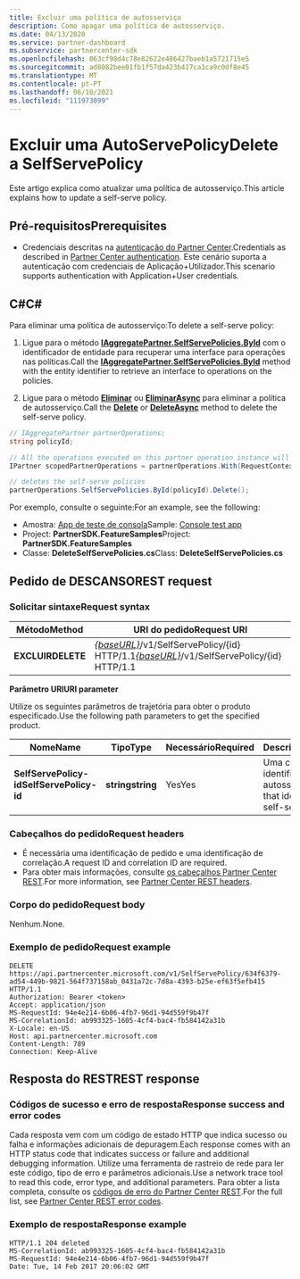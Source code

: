 ```yaml
---
title: Excluir uma política de autosserviço
description: Como apagar uma política de autosserviço.
ms.date: 04/13/2020
ms.service: partner-dashboard
ms.subservice: partnercenter-sdk
ms.openlocfilehash: 063cf98d4c78e82622e486427baeb1a5721715e5
ms.sourcegitcommit: ad8082bee01fb1f57da423b417ca1ca9c0df8e45
ms.translationtype: MT
ms.contentlocale: pt-PT
ms.lasthandoff: 06/10/2021
ms.locfileid: "111973099"
---
```

# <a name="delete-a-selfservepolicy"></a><span data-ttu-id="1dc33-103">Excluir uma AutoServePolicy</span><span class="sxs-lookup"><span data-stu-id="1dc33-103">Delete a SelfServePolicy</span></span>

<span data-ttu-id="1dc33-104">Este artigo explica como atualizar uma política de autosserviço.</span><span class="sxs-lookup"><span data-stu-id="1dc33-104">This article explains how to update a self-serve policy.</span></span>

## <a name="prerequisites"></a><span data-ttu-id="1dc33-105">Pré-requisitos</span><span class="sxs-lookup"><span data-stu-id="1dc33-105">Prerequisites</span></span>

- <span data-ttu-id="1dc33-106">Credenciais descritas na [autenticação do Partner Center](partner-center-authentication.md).</span><span class="sxs-lookup"><span data-stu-id="1dc33-106">Credentials as described in [Partner Center authentication](partner-center-authentication.md).</span></span> <span data-ttu-id="1dc33-107">Este cenário suporta a autenticação com credenciais de Aplicação+Utilizador.</span><span class="sxs-lookup"><span data-stu-id="1dc33-107">This scenario supports authentication with Application+User credentials.</span></span>

## <a name="c"></a><span data-ttu-id="1dc33-108">C\#</span><span class="sxs-lookup"><span data-stu-id="1dc33-108">C\#</span></span>

<span data-ttu-id="1dc33-109">Para eliminar uma política de autosserviço:</span><span class="sxs-lookup"><span data-stu-id="1dc33-109">To delete a self-serve policy:</span></span>

1. <span data-ttu-id="1dc33-110">Ligue para o método [**IAggregatePartner.SelfServePolicies.ById**](/dotnet/api/microsoft.store.partnercenter.iselfservepoliciescollection.byid) com o identificador de entidade para recuperar uma interface para operações nas políticas.</span><span class="sxs-lookup"><span data-stu-id="1dc33-110">Call the [**IAggregatePartner.SelfServePolicies.ById**](/dotnet/api/microsoft.store.partnercenter.iselfservepoliciescollection.byid) method with the entity identifier to retrieve an interface to operations on the policies.</span></span>

2. <span data-ttu-id="1dc33-111">Ligue para o método [**Eliminar**](/dotnet/api/microsoft.store.partnercenter.SelfServePolicies.delete) ou [**EliminarAsync**](/dotnet/api/microsoft.store.partnercenter.SelfServePolicies.deleteasync) para eliminar a política de autosserviço.</span><span class="sxs-lookup"><span data-stu-id="1dc33-111">Call the [**Delete**](/dotnet/api/microsoft.store.partnercenter.SelfServePolicies.delete) or [**DeleteAsync**](/dotnet/api/microsoft.store.partnercenter.SelfServePolicies.deleteasync) method to delete the self-serve policy.</span></span>

``` csharp
// IAggregatePartner partnerOperations;
string policyId;

// All the operations executed on this partner operation instance will share the same correlation Id but will differ in request Id
IPartner scopedPartnerOperations = partnerOperations.With(RequestContextFactory.Instance.Create(Guid.NewGuid()));

// deletes the self-serve policies
partnerOperations.SelfServePolicies.ById(policyId).Delete();
```

<span data-ttu-id="1dc33-112">Por exemplo, consulte o seguinte:</span><span class="sxs-lookup"><span data-stu-id="1dc33-112">For an example, see the following:</span></span>

- <span data-ttu-id="1dc33-113">Amostra: [App de teste de consola](console-test-app.md)</span><span class="sxs-lookup"><span data-stu-id="1dc33-113">Sample: [Console test app](console-test-app.md)</span></span>
- <span data-ttu-id="1dc33-114">Project: **PartnerSDK.FeatureSamples**</span><span class="sxs-lookup"><span data-stu-id="1dc33-114">Project: **PartnerSDK.FeatureSamples**</span></span>
- <span data-ttu-id="1dc33-115">Classe: **DeleteSelfServePolicies.cs**</span><span class="sxs-lookup"><span data-stu-id="1dc33-115">Class: **DeleteSelfServePolicies.cs**</span></span>

## <a name="rest-request"></a><span data-ttu-id="1dc33-116">Pedido de DESCANSO</span><span class="sxs-lookup"><span data-stu-id="1dc33-116">REST request</span></span>

### <a name="request-syntax"></a><span data-ttu-id="1dc33-117">Solicitar sintaxe</span><span class="sxs-lookup"><span data-stu-id="1dc33-117">Request syntax</span></span>

| <span data-ttu-id="1dc33-118">Método</span><span class="sxs-lookup"><span data-stu-id="1dc33-118">Method</span></span>  | <span data-ttu-id="1dc33-119">URI do pedido</span><span class="sxs-lookup"><span data-stu-id="1dc33-119">Request URI</span></span>                                                                   |
|---------|-------------------------------------------------------------------------------|
| <span data-ttu-id="1dc33-120">**EXCLUIR**</span><span class="sxs-lookup"><span data-stu-id="1dc33-120">**DELETE**</span></span> | <span data-ttu-id="1dc33-121">[*{baseURL}*](partner-center-rest-urls.md)/v1/SelfServePolicy/{id} HTTP/1.1</span><span class="sxs-lookup"><span data-stu-id="1dc33-121">[*{baseURL}*](partner-center-rest-urls.md)/v1/SelfServePolicy/{id} HTTP/1.1</span></span> |

<span data-ttu-id="1dc33-122">**Parâmetro URI**</span><span class="sxs-lookup"><span data-stu-id="1dc33-122">**URI parameter**</span></span>

<span data-ttu-id="1dc33-123">Utilize os seguintes parâmetros de trajetória para obter o produto especificado.</span><span class="sxs-lookup"><span data-stu-id="1dc33-123">Use the following path parameters to get the specified product.</span></span>

| <span data-ttu-id="1dc33-124">Nome</span><span class="sxs-lookup"><span data-stu-id="1dc33-124">Name</span></span>                       | <span data-ttu-id="1dc33-125">Tipo</span><span class="sxs-lookup"><span data-stu-id="1dc33-125">Type</span></span>         | <span data-ttu-id="1dc33-126">Necessário</span><span class="sxs-lookup"><span data-stu-id="1dc33-126">Required</span></span> | <span data-ttu-id="1dc33-127">Descrição</span><span class="sxs-lookup"><span data-stu-id="1dc33-127">Description</span></span>                                                     |
|----------------------------|--------------|----------|-----------------------------------------------------------------|
| <span data-ttu-id="1dc33-128">**SelfServePolicy-id**</span><span class="sxs-lookup"><span data-stu-id="1dc33-128">**SelfServePolicy-id**</span></span>     | <span data-ttu-id="1dc33-129">**string**</span><span class="sxs-lookup"><span data-stu-id="1dc33-129">**string**</span></span>   | <span data-ttu-id="1dc33-130">Yes</span><span class="sxs-lookup"><span data-stu-id="1dc33-130">Yes</span></span>      | <span data-ttu-id="1dc33-131">Uma corda que identifica a política de autosserviço.</span><span class="sxs-lookup"><span data-stu-id="1dc33-131">A string that identifies the self-serve policy.</span></span>                 |

### <a name="request-headers"></a><span data-ttu-id="1dc33-132">Cabeçalhos do pedido</span><span class="sxs-lookup"><span data-stu-id="1dc33-132">Request headers</span></span>

- <span data-ttu-id="1dc33-133">É necessária uma identificação de pedido e uma identificação de correlação.</span><span class="sxs-lookup"><span data-stu-id="1dc33-133">A request ID and correlation ID are required.</span></span>
- <span data-ttu-id="1dc33-134">Para obter mais informações, consulte [os cabeçalhos Partner Center REST](headers.md).</span><span class="sxs-lookup"><span data-stu-id="1dc33-134">For more information, see [Partner Center REST headers](headers.md).</span></span>

### <a name="request-body"></a><span data-ttu-id="1dc33-135">Corpo do pedido</span><span class="sxs-lookup"><span data-stu-id="1dc33-135">Request body</span></span>

<span data-ttu-id="1dc33-136">Nenhum.</span><span class="sxs-lookup"><span data-stu-id="1dc33-136">None.</span></span>

### <a name="request-example"></a><span data-ttu-id="1dc33-137">Exemplo de pedido</span><span class="sxs-lookup"><span data-stu-id="1dc33-137">Request example</span></span>

```http
DELETE https://api.partnercenter.microsoft.com/v1/SelfServePolicy/634f6379-ad54-449b-9821-564f737158ab_0431a72c-7d8a-4393-b25e-ef63f5efb415 HTTP/1.1
Authorization: Bearer <token>
Accept: application/json
MS-RequestId: 94e4e214-6b06-4fb7-96d1-94d559f9b47f
MS-CorrelationId: ab993325-1605-4cf4-bac4-fb584142a31b
X-Locale: en-US
Host: api.partnercenter.microsoft.com
Content-Length: 789
Connection: Keep-Alive

```

## <a name="rest-response"></a><span data-ttu-id="1dc33-138">Resposta do REST</span><span class="sxs-lookup"><span data-stu-id="1dc33-138">REST response</span></span>

### <a name="response-success-and-error-codes"></a><span data-ttu-id="1dc33-139">Códigos de sucesso e erro de resposta</span><span class="sxs-lookup"><span data-stu-id="1dc33-139">Response success and error codes</span></span>

<span data-ttu-id="1dc33-140">Cada resposta vem com um código de estado HTTP que indica sucesso ou falha e informações adicionais de depuragem.</span><span class="sxs-lookup"><span data-stu-id="1dc33-140">Each response comes with an HTTP status code that indicates success or failure and additional debugging information.</span></span> <span data-ttu-id="1dc33-141">Utilize uma ferramenta de rastreio de rede para ler este código, tipo de erro e parâmetros adicionais.</span><span class="sxs-lookup"><span data-stu-id="1dc33-141">Use a network trace tool to read this code, error type, and additional parameters.</span></span> <span data-ttu-id="1dc33-142">Para obter a lista completa, consulte os [códigos de erro do Partner Center REST](error-codes.md).</span><span class="sxs-lookup"><span data-stu-id="1dc33-142">For the full list, see [Partner Center REST error codes](error-codes.md).</span></span>

### <a name="response-example"></a><span data-ttu-id="1dc33-143">Exemplo de resposta</span><span class="sxs-lookup"><span data-stu-id="1dc33-143">Response example</span></span>

```http
HTTP/1.1 204 deleted
MS-CorrelationId: ab993325-1605-4cf4-bac4-fb584142a31b
MS-RequestId: 94e4e214-6b06-4fb7-96d1-94d559f9b47f
Date: Tue, 14 Feb 2017 20:06:02 GMT

```
